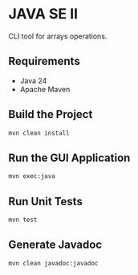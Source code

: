 # JAVA SE II
CLI tool for arrays operations.

## Requirements
- Java 24
- Apache Maven

## Build the Project

```bash
mvn clean install
``` 

## Run the GUI Application

```bash
mvn exec:java
``` 

## Run Unit Tests

```bash
mvn test
``` 

## Generate Javadoc

```bash
mvn clean javadoc:javadoc
``` 